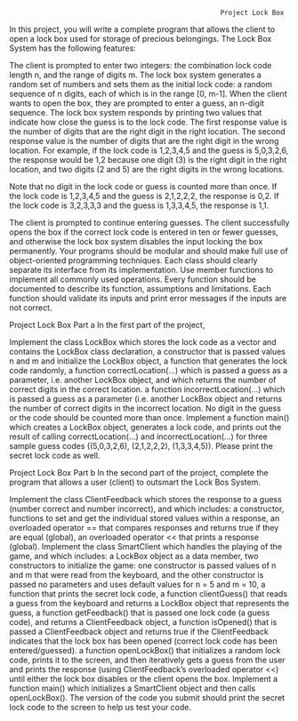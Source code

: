                                                          Project Lock Box
In this project, you will write a complete program that allows the client to open a lock box used for storage of precious belongings. The Lock Box System has the following features:

The client is prompted to enter two integers: the combination lock code length n, and the range of digits m.
The lock box system generates a random set of numbers and sets them as the initial lock code: a random sequence of n digits, each of which is in the range [0, m-1].
When the client wants to open the box, they are prompted to enter a guess, an n-digit sequence.
The lock box system responds by printing two values that indicate how close the guess is to the lock code. The first response value is the number of digits that are the right digit in the right location. The second response value is the number of digits that are the right digit in the wrong location.
For example, if the lock code is 1,2,3,4,5 and the guess is 5,0,3,2,6, the response would be 1,2 because one digit (3) is the right digit in the right location, and two digits (2 and 5) are the right digits in the wrong locations.

Note that no digit in the lock code or guess is counted more than once. If the lock code is 1,2,3,4,5 and the guess is 2,1,2,2,2, the response is 0,2. If the lock code is 3,2,3,3,3 and the guess is 1,3,3,4,5, the response is 1,1.

The client is prompted to continue entering guesses. The client successfully opens the box if the correct lock code is entered in ten or fewer guesses, and otherwise the lock box system disables the input locking the box permanently.
Your programs should be modular and should make full use of object-oriented programming techniques. Each class should clearly separate its interface from its implementation. Use member functions to implement all commonly used operations. Every function should be documented to describe its function, assumptions and limitations. Each function should validate its inputs and print error messages if the inputs are not correct.

 

Project Lock Box Part a
In the first part of the project,

Implement the class LockBox which stores the lock code as a vector and contains
the LockBox class declaration,
a constructor that is passed values n and m and initialize the LockBox object,
a function that generates the lock code randomly,
a function correctLocation(…) which is passed a guess as a parameter, i.e. another LockBox object, and which returns the number of correct digits in the correct location.
a function incorrectLocation(…) which is passed a guess as a parameter (i.e. another LockBox object and returns the number of correct digits in the incorrect location. No digit in the guess or the code should be counted more than once.
Implement a function main() which creates a LockBox object, generates a lock code, and prints out the result of calling correctLocation(…) and incorrectLocation(…) for three sample guess codes ((5,0,3,2,6), (2,1,2,2,2), (1,3,3,4,5)). Please print the secret lock code as well.
 

Project Lock Box Part b
In the second part of the project, complete the program that allows a user (client) to outsmart the Lock Bos System.

Implement the class ClientFeedback which stores the response to a guess (number correct and number incorrect), and which includes:
a constructor,
functions to set and get the individual stored values within a response,
an overloaded operator == that compares responses and returns true if they are equal (global),
an overloaded operator << that prints a response (global).
Implement the class SmartClient which handles the playing of the game, and which includes:
a LockBox object as a data member,
two constructors to initialize the game: one constructor is passed values of n and m that were read from the keyboard, and the other constructor is passed no parameters and uses default values for n = 5 and m = 10,
a function that prints the secret lock code,
a function clientGuess() that reads a guess from the keyboard and returns a LockBox object that represents the guess,
a function getFeedback() that is passed one lock code (a guess code), and returns a ClientFeedback object,
a function isOpened() that is passed a ClientFeedback object and returns true if the ClientFeedback indicates that the lock box has been opened (correct lock code has been entered/guessed).
a function openLockBox() that initializes a random lock code, prints it to the screen, and then iteratively gets a guess from the user and prints the response (using ClientFeedback’s overloaded operator <<) until either the lock box disables or the client opens the box.
Implement a function main() which initializes a SmartClient object and then calls openLockBox(). The version of the code you submit should print the secret lock code to the screen to help us test your code.
